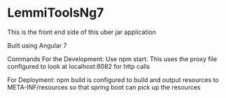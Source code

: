 # LemmiToolsNg7

This is the front end side of this uber jar application

Built using Angular 7 

Commands 
For the Development: Use npm start. This uses the proxy file configured to look at localhost:8082 for http calls

For Deployment: npm build is configured to build and output resources to META-INF/resources so that spring boot can pick up the resources
